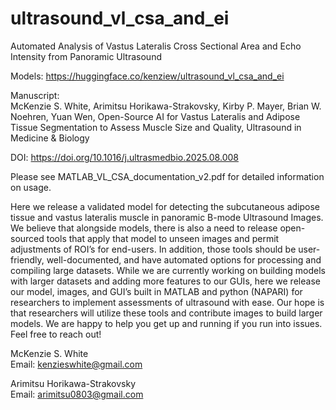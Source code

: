 # ultrasound_vl_csa_and_ei
Automated Analysis of Vastus Lateralis Cross Sectional Area and Echo Intensity from Panoramic Ultrasound

Models: https://huggingface.co/kenziew/ultrasound_vl_csa_and_ei  

Manuscript:  
McKenzie S. White, Arimitsu Horikawa-Strakovsky, Kirby P. Mayer, Brian W. Noehren, Yuan Wen,
Open-Source AI for Vastus Lateralis and Adipose Tissue Segmentation to Assess Muscle Size and Quality,
Ultrasound in Medicine & Biology  

DOI: https://doi.org/10.1016/j.ultrasmedbio.2025.08.008

Please see MATLAB_VL_CSA_documentation_v2.pdf for detailed information on usage.   

Here we release a validated model for detecting the subcutaneous adipose tissue
and vastus lateralis muscle in panoramic B-mode Ultrasound Images. We believe that
alongside models, there is also a need to release open-sourced tools that apply that model
to unseen images and permit adjustments of ROI’s for end-users. In addition, those tools
should be user-friendly, well-documented, and have automated options for processing and
compiling large datasets. While we are currently working on building models with larger
datasets and adding more features to our GUIs, here we release our model, images, and
GUI’s built in MATLAB and python (NAPARI) for researchers to implement assessments of ultrasound with ease.
Our hope is that researchers will utilize these tools and contribute images to build larger
models. We are happy to help you get up and running if you run into issues. Feel free to
reach out!

McKenzie S. White  
Email: kenzieswhite@gmail.com  

Arimitsu Horikawa-Strakovsky  
Email: arimitsu0803@gmail.com  
